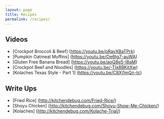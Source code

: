```yaml
---
layout: page
title: Recipes
permalink: /recipes/
---
```


## Videos

* [Crockpot Broccoli & Beef] (https://youtu.be/pRayXBaTPrk)
* [Pumpkin Oatmeal Muffins] (https://youtu.be/Oe6tg7-auWA)
* [Gluten Free Banana Bread] (https://youtu.be/aoQ8e5-I8aM)
* [Crockpot Beef and Noodles] (https://youtu.be/-TIx8BKitXw)
* [Kolaches Texas Style - Part 1] (https://youtu.be/C8Xj1mQn-tc)


## Write Ups

* [Fried Rice] (http://kitchendebug.com/Fried-Rice/)
* [Shoyu Chicken] (http://kitchendebug.com/Shoyu-Show-Me-Chicken/)
* [Kolaches] (http://kitchendebug.com/Kolache-Trial/)

